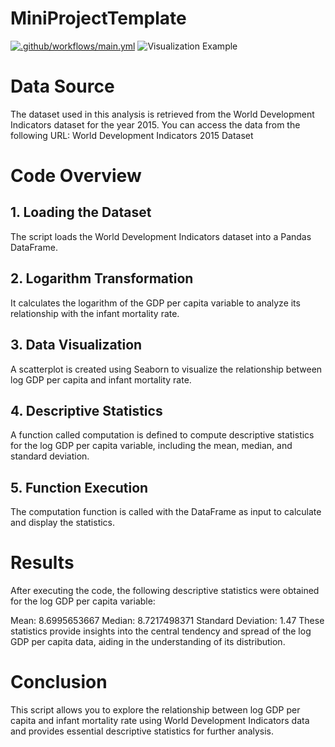 # MiniProjectTemplate
[![.github/workflows/main.yml](https://github.com/simrunsharma/MiniProjectTemplate/actions/workflows/main.yml/badge.svg)](https://github.com/simrunsharma/MiniProjectTemplate/actions/workflows/main.yml)
![Visualization Example](https://user-images.githubusercontent.com/141798228/266807301-e455df10-7308-42a5-bb9d-d055e5e45f8f.jpg)

# Data Source
The dataset used in this analysis is retrieved from the World Development Indicators dataset for the year 2015. You can access the data from the following URL: World Development Indicators 2015 Dataset

# Code Overview
## 1. Loading the Dataset
The script loads the World Development Indicators dataset into a Pandas DataFrame.

## 2. Logarithm Transformation
It calculates the logarithm of the GDP per capita variable to analyze its relationship with the infant mortality rate.

## 3. Data Visualization
A scatterplot is created using Seaborn to visualize the relationship between log GDP per capita and infant mortality rate.

## 4. Descriptive Statistics
A function called computation is defined to compute descriptive statistics for the log GDP per capita variable, including the mean, median, and standard deviation.

## 5. Function Execution
The computation function is called with the DataFrame as input to calculate and display the statistics.

# Results
After executing the code, the following descriptive statistics were obtained for the log GDP per capita variable:

Mean: 8.6995653667 
Median: 8.7217498371 
Standard Deviation: 1.47
These statistics provide insights into the central tendency and spread of the log GDP per capita data, aiding in the understanding of its distribution.

# Conclusion
This script allows you to explore the relationship between log GDP per capita and infant mortality rate using World Development Indicators data and provides essential descriptive statistics for further analysis.

